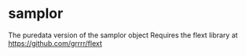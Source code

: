 # samplor
The puredata version of the samplor object
Requires the flext library at https://github.com/grrrr/flext